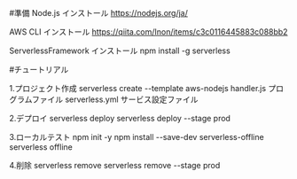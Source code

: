 #準備
Node.js インストール
https://nodejs.org/ja/

AWS CLI インストール
https://qiita.com/Inon/items/c3c0116445883c088bb2

ServerlessFramework インストール
npm install -g serverless

#チュートリアル

1.プロジェクト作成
serverless create --template aws-nodejs
handler.js プログラムファイル
serverless.yml サービス設定ファイル

2.デプロイ
serverless deploy
serverless deploy --stage prod

3.ローカルテスト
npm init -y
npm install --save-dev serverless-offline
serverless offline

4.削除
serverless remove
serverless remove --stage prod
